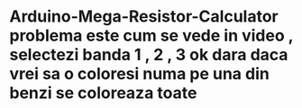 # Arduino-Mega-Resistor-Calculator  problema este cum se vede in video , selectezi banda 1 , 2 , 3   ok dara daca vrei sa o coloresi numa pe una din benzi se coloreaza toate
